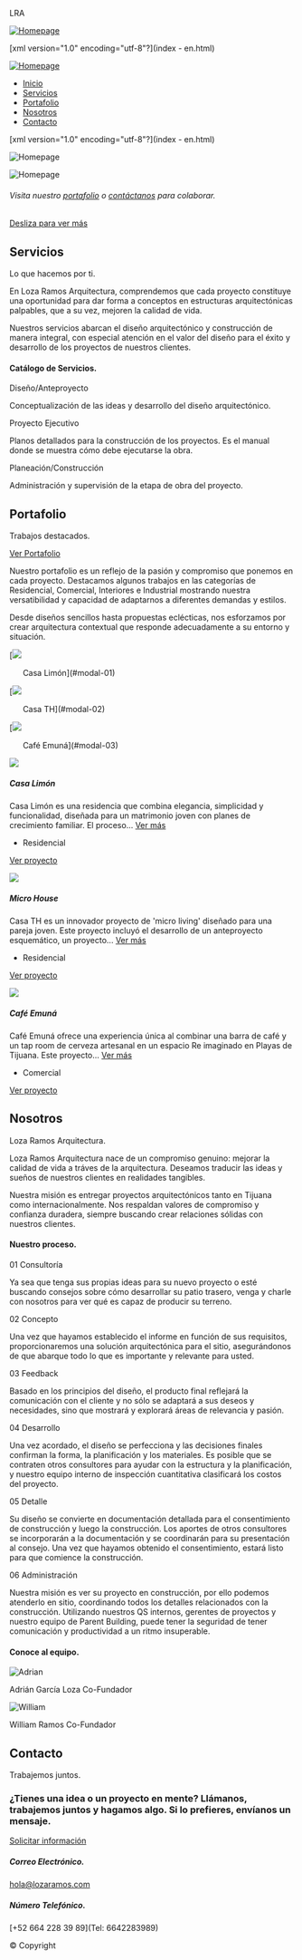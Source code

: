 LRA





[![Homepage](images/lra.svg)](index.html)

[xml version="1.0" encoding="utf-8"?](index - en.html)

 



[![Homepage](images/logo.svg)](index.html)

* [Inicio](#home)
* [Servicios](#services)
* [Portafolio](#portfolio)
* [Nosotros](#about)
* [Contacto](#contact)


[xml version="1.0" encoding="utf-8"?](index - en.html)

 


![Homepage](images/logo1.svg)

![Homepage](images/logo3.svg)

###### Visita nuestro [portafolio](portfolio-p1.html) o [contáctanos](#contact) para colaborar.

[Desliza para ver más](#services)




Servicios
---------

Lo que hacemos por ti.

En Loza Ramos Arquitectura, comprendemos que cada proyecto constituye
una oportunidad para dar forma a conceptos en estructuras arquitectónicas palpables,
que a su vez, mejoren la calidad de vida.
  
  
Nuestros servicios abarcan el diseño arquitectónico y construcción de manera integral, con especial atención en el valor
del diseño para el éxito y desarrollo de los proyectos de nuestros clientes.

#### Catálogo de Servicios.

  

Diseño/Anteproyecto

Conceptualización de las ideas y desarrollo del diseño arquitectónico.

Proyecto Ejecutivo

Planos detallados para la construcción de los proyectos. Es el manual donde se muestra cómo debe ejecutarse la obra.

Planeación/Construcción

Administración y supervisión de la etapa de obra del proyecto.



Portafolio
----------

Trabajos destacados.

  
 [Ver Portafolio](portfolio-p1.html)

Nuestro portafolio es un reflejo de la pasión y compromiso que ponemos
en cada proyecto. Destacamos algunos trabajos en las categorías de Residencial, Comercial, Interiores e Industrial
mostrando nuestra versatibilidad y capacidad de adaptarnos a diferentes demandas y estilos.
  
  
Desde diseños sencillos hasta propuestas eclécticas, nos esforzamos por crear arquitectura contextual que
responde adecuadamente a su entorno y situación.

[![](images/post/residencial-casalimon/casalimon.jpg)

      Casa Limón](#modal-01)

[![](images/post/residencial-microhouse/microhouse.jpg)

      Casa TH](#modal-02)

[![](images/post/comercial-cafeemuna/cafeemuna.jpg)

      Café Emuná](#modal-03)



![](images/post/residencial-casalimon/g-casalimon.jpg)

##### Casa Limón

Casa Limón es una residencia que combina elegancia, simplicidad y funcionalidad, diseñada para un matrimonio joven con planes de crecimiento familiar. El proceso... [Ver más](residencial-casalimon.html)

* Residencial

[Ver proyecto](residencial-casalimon.html)

![](images/post/residencial-microhouse/g-microhouse.jpg)

##### Micro House

Casa TH es un innovador proyecto de 'micro living' diseñado para una pareja joven. Este proyecto incluyó el desarrollo de un anteproyecto esquemático, un proyecto... [Ver más](residencial-microhouse.html)

* Residencial

[Ver proyecto](residencial-microhouse.html)

![](images/post/comercial-cafeemuna/g-cafeemuna.jpg)

##### Café Emuná

Café Emuná ofrece una experiencia única al combinar una barra de café y un tap room de cerveza artesanal en un espacio Re imaginado en Playas de Tijuana. Este proyecto... [Ver más](comercial-cafeemuna.html)

* Comercial

[Ver proyecto](comercial-cafeemuna.html)



Nosotros
--------

Loza Ramos Arquitectura.

Loza Ramos Arquitectura nace de un compromiso genuino: mejorar
la calidad de vida a tráves de la arquitectura. Deseamos traducir las ideas y sueños
de nuestros clientes en realidades tangibles.
  
  
Nuestra misión es entregar proyectos
arquitectónicos tanto en Tijuana como internacionalmente. Nos respaldan valores de
compromiso y confianza duradera, siempre buscando crear relaciones sólidas con
nuestros clientes.

#### Nuestro proceso.

  

01 Consultoría

Ya sea que tenga sus propias ideas para su nuevo proyecto o esté buscando consejos sobre cómo desarrollar su patio trasero, venga y charle con nosotros para ver qué es capaz de producir su terreno.

02 Concepto

Una vez que hayamos establecido el informe en función de sus requisitos, proporcionaremos una solución arquitectónica para el sitio, asegurándonos de que abarque todo lo que es importante y relevante para usted.

03 Feedback

Basado en los principios del diseño, el producto final reflejará la comunicación con el cliente y no sólo se adaptará a sus deseos y necesidades, sino que mostrará y explorará áreas de relevancia y pasión.

04 Desarrollo

Una vez acordado, el diseño se perfecciona y las decisiones finales confirman la forma, la planificación y los materiales. Es posible que se contraten otros consultores para ayudar con la estructura y la planificación, y nuestro equipo interno de inspección cuantitativa clasificará los costos del proyecto.

05 Detalle

Su diseño se convierte en documentación detallada para el consentimiento de construcción y luego la construcción. Los aportes de otros consultores se incorporarán a la documentación y se coordinarán para su presentación al consejo. Una vez que hayamos obtenido el consentimiento, estará listo para que comience la construcción.

06 Administración

Nuestra misión es ver su proyecto en construcción, por ello podemos atenderlo en sitio, coordinando todos los detalles relacionados con la construcción. Utilizando nuestros QS internos, gerentes de proyectos y nuestro equipo de Parent Building, puede tener la seguridad de tener comunicación y productividad a un ritmo insuperable.

  
  

#### Conoce al equipo.

![Adrian](images/team/Adrian.jpg)

Adrián García Loza
Co-Fundador

![William](images/team/William.jpg)

William Ramos
Co-Fundador



Contacto
--------

Trabajemos juntos.

### ¿Tienes una idea o un proyecto en mente? Llámanos, trabajemos juntos y hagamos algo. Si lo prefieres, envíanos un mensaje.

[Solicitar información](sendemail.html)

##### Correo Electrónico.

[hola@lozaramos.com](mailto:hola@lozaramos.com)

##### Número Telefónico.

[+52 664 228 39 89](Tel: 6642283989)




© Copyright